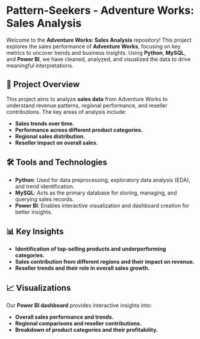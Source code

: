 # Pattern-Seekers - Adventure Works: Sales Analysis

Welcome to the **Adventure Works: Sales Analysis** repository! This project explores the sales performance of **Adventure Works**, focusing on key metrics to uncover trends and business insights. Using **Python**, **MySQL**, and **Power BI**, we have cleaned, analyzed, and visualized the data to drive meaningful interpretations.

## 🚀 Project Overview
This project aims to analyze **sales data** from Adventure Works to understand revenue patterns, regional performance, and reseller contributions. The key areas of analysis include:

- **Sales trends over time.**  
- **Performance across different product categories.**  
- **Regional sales distribution.**  
- **Reseller impact on overall sales.**  

## 🛠️ Tools and Technologies
- **Python**: Used for data preprocessing, exploratory data analysis (EDA), and trend identification.  
- **MySQL**: Acts as the primary database for storing, managing, and querying sales records.  
- **Power BI**: Enables interactive visualization and dashboard creation for better insights.  

## 📊 Key Insights
- **Identification of top-selling products and underperforming categories.**  
- **Sales contribution from different regions and their impact on revenue.**  
- **Reseller trends and their role in overall sales growth.**  

## 📈 Visualizations
Our **Power BI dashboard** provides interactive insights into:

- **Overall sales performance and trends.**  
- **Regional comparisons and reseller contributions.**  
- **Breakdown of product categories and their profitability.**  


